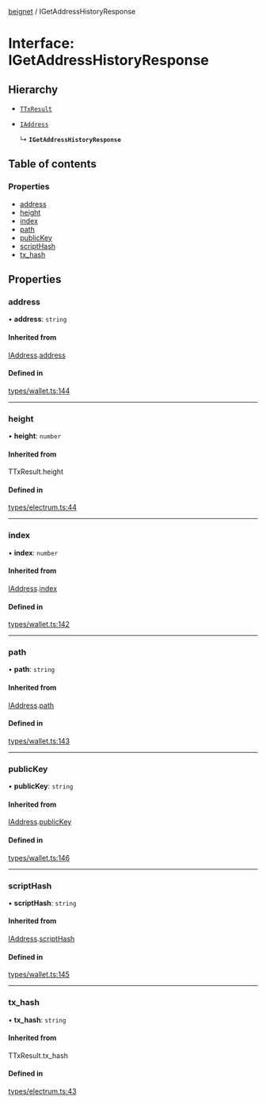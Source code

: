 [beignet](../README.md) / IGetAddressHistoryResponse

# Interface: IGetAddressHistoryResponse

## Hierarchy

- [`TTxResult`](../README.md#ttxresult)

- [`IAddress`](IAddress.md)

  ↳ **`IGetAddressHistoryResponse`**

## Table of contents

### Properties

- [address](IGetAddressHistoryResponse.md#address)
- [height](IGetAddressHistoryResponse.md#height)
- [index](IGetAddressHistoryResponse.md#index)
- [path](IGetAddressHistoryResponse.md#path)
- [publicKey](IGetAddressHistoryResponse.md#publickey)
- [scriptHash](IGetAddressHistoryResponse.md#scripthash)
- [tx\_hash](IGetAddressHistoryResponse.md#tx_hash)

## Properties

### address

• **address**: `string`

#### Inherited from

[IAddress](IAddress.md).[address](IAddress.md#address)

#### Defined in

[types/wallet.ts:144](https://github.com/synonymdev/beignet/blob/583604f/src/types/wallet.ts#L144)

___

### height

• **height**: `number`

#### Inherited from

TTxResult.height

#### Defined in

[types/electrum.ts:44](https://github.com/synonymdev/beignet/blob/583604f/src/types/electrum.ts#L44)

___

### index

• **index**: `number`

#### Inherited from

[IAddress](IAddress.md).[index](IAddress.md#index)

#### Defined in

[types/wallet.ts:142](https://github.com/synonymdev/beignet/blob/583604f/src/types/wallet.ts#L142)

___

### path

• **path**: `string`

#### Inherited from

[IAddress](IAddress.md).[path](IAddress.md#path)

#### Defined in

[types/wallet.ts:143](https://github.com/synonymdev/beignet/blob/583604f/src/types/wallet.ts#L143)

___

### publicKey

• **publicKey**: `string`

#### Inherited from

[IAddress](IAddress.md).[publicKey](IAddress.md#publickey)

#### Defined in

[types/wallet.ts:146](https://github.com/synonymdev/beignet/blob/583604f/src/types/wallet.ts#L146)

___

### scriptHash

• **scriptHash**: `string`

#### Inherited from

[IAddress](IAddress.md).[scriptHash](IAddress.md#scripthash)

#### Defined in

[types/wallet.ts:145](https://github.com/synonymdev/beignet/blob/583604f/src/types/wallet.ts#L145)

___

### tx\_hash

• **tx\_hash**: `string`

#### Inherited from

TTxResult.tx\_hash

#### Defined in

[types/electrum.ts:43](https://github.com/synonymdev/beignet/blob/583604f/src/types/electrum.ts#L43)

